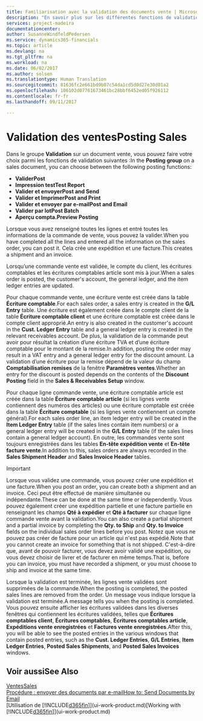 ```yaml
---
title: Familiarisation avec la validation des documents vente | Microsoft Docs
description: "En savoir plus sur les différentes fonctions de validation pour valider des documents vente."
services: project-madeira
documentationcenter: 
author: SusanneWindfeldPedersen
ms.service: dynamics365-financials
ms.topic: article
ms.devlang: na
ms.tgt_pltfrm: na
ms.workload: na
ms.date: 06/02/2017
ms.author: solsen
ms.translationtype: Human Translation
ms.sourcegitcommit: 81636fc2e661bd9b07c54da1cd5d0d27e30d01a2
ms.openlocfilehash: 106102d07761673461bc28bbf6452ed05f926112
ms.contentlocale: fr-fr
ms.lasthandoff: 09/11/2017

---
```

# <a name="posting-sales"></a><span data-ttu-id="ab7d6-103">Validation des ventes</span><span class="sxs-lookup"><span data-stu-id="ab7d6-103">Posting Sales</span></span>
<span data-ttu-id="ab7d6-104">Dans le groupe **Validation** sur un document vente, vous pouvez faire votre choix parmi les fonctions de validation suivantes :</span><span class="sxs-lookup"><span data-stu-id="ab7d6-104">In the **Posting group** on a sales document, you can choose between the following posting functions:</span></span>

* <span data-ttu-id="ab7d6-105">**Valider**</span><span class="sxs-lookup"><span data-stu-id="ab7d6-105">**Post**</span></span>
* <span data-ttu-id="ab7d6-106">**Impression test**</span><span class="sxs-lookup"><span data-stu-id="ab7d6-106">**Test Report**</span></span>
* <span data-ttu-id="ab7d6-107">**Valider et envoyer**</span><span class="sxs-lookup"><span data-stu-id="ab7d6-107">**Post and Send**</span></span>
* <span data-ttu-id="ab7d6-108">**Valider et Imprimer**</span><span class="sxs-lookup"><span data-stu-id="ab7d6-108">**Post and Print**</span></span>
* <span data-ttu-id="ab7d6-109">**Valider et envoyer par e-mail**</span><span class="sxs-lookup"><span data-stu-id="ab7d6-109">**Post and Email**</span></span>
* <span data-ttu-id="ab7d6-110">**Valider par lot**</span><span class="sxs-lookup"><span data-stu-id="ab7d6-110">**Post Batch**</span></span>
* <span data-ttu-id="ab7d6-111">**Aperçu compta.**</span><span class="sxs-lookup"><span data-stu-id="ab7d6-111">**Preview Posting**</span></span>

<span data-ttu-id="ab7d6-112">Lorsque vous avez renseigné toutes les lignes et entré toutes les informations de la commande de vente, vous pouvez la valider.</span><span class="sxs-lookup"><span data-stu-id="ab7d6-112">When you have completed all the lines and entered all the information on the sales order, you can post it.</span></span> <span data-ttu-id="ab7d6-113">Cela crée une expédition et une facture.</span><span class="sxs-lookup"><span data-stu-id="ab7d6-113">This creates a shipment and an invoice.</span></span>

<span data-ttu-id="ab7d6-114">Lorsqu’une commande vente est validée, le compte du client, les écritures comptables et les écritures comptables article sont mis à jour.</span><span class="sxs-lookup"><span data-stu-id="ab7d6-114">When a sales order is posted, the customer's account, the general ledger, and the item ledger entries are updated.</span></span>

<span data-ttu-id="ab7d6-115">Pour chaque commande vente, une écriture vente est créée dans la table **Écriture comptable**.</span><span class="sxs-lookup"><span data-stu-id="ab7d6-115">For each sales order, a sales entry is created in the **G/L Entry** table.</span></span> <span data-ttu-id="ab7d6-116">Une écriture est également créée dans le compte client de la table **Écriture comptable client** et une écriture comptable est créée dans le compte client approprié.</span><span class="sxs-lookup"><span data-stu-id="ab7d6-116">An entry is also created in the customer's account in the **Cust. Ledger Entry** table and a general ledger entry is created in the relevant receivables account.</span></span> <span data-ttu-id="ab7d6-117">De plus, la validation de la commande peut avoir pour résultat la création d’une écriture TVA et d’une écriture comptable pour le montant de la remise.</span><span class="sxs-lookup"><span data-stu-id="ab7d6-117">In addition, posting the order may result in a VAT entry and a general ledger entry for the discount amount.</span></span> <span data-ttu-id="ab7d6-118">La validation d’une écriture pour la remise dépend de la valeur du champ **Comptabilisation remises** de la fenêtre **Paramètres ventes**.</span><span class="sxs-lookup"><span data-stu-id="ab7d6-118">Whether an entry for the discount is posted depends on the contents of the **Discount Posting** field in the **Sales & Receivables Setup** window.</span></span>

<span data-ttu-id="ab7d6-119">Pour chaque ligne commande vente, une écriture comptable article est créée dans la table **Écriture comptable article** (si les lignes vente contiennent des numéros des articles) ou une écriture comptable est créée dans la table **Écriture comptable** (si les lignes vente contiennent un compte général).</span><span class="sxs-lookup"><span data-stu-id="ab7d6-119">For each sales order line, an item ledger entry will be created in the **Item Ledger Entry** table (if the sales lines contain item numbers) or a general ledger entry will be created in the **G/L Entry** table (if the sales lines contain a general ledger account).</span></span> <span data-ttu-id="ab7d6-120">En outre, les commandes vente sont toujours enregistrées dans les tables **En-tête expédition vente** et **En-tête facture vente**.</span><span class="sxs-lookup"><span data-stu-id="ab7d6-120">In addition to this, sales orders are always recorded in the **Sales Shipment Header** and **Sales Invoice Header** tables.</span></span>

> [!IMPORTANT]  
>   <span data-ttu-id="ab7d6-121">Lorsque vous validez une commande, vous pouvez créer une expédition et une facture.</span><span class="sxs-lookup"><span data-stu-id="ab7d6-121">When you post an order, you can create both a shipment and an invoice.</span></span> <span data-ttu-id="ab7d6-122">Ceci peut être effectué de manière simultanée ou indépendante.</span><span class="sxs-lookup"><span data-stu-id="ab7d6-122">These can be done at the same time or independently.</span></span> <span data-ttu-id="ab7d6-123">Vous pouvez également créer une expédition partielle et une facture partielle en renseignant les champs **Qté à expédier** et **Qté à facturer** sur chaque ligne commande vente avant la validation.</span><span class="sxs-lookup"><span data-stu-id="ab7d6-123">You can also create a partial shipment and a partial invoice by completing the **Qty. to Ship** and **Qty. to Invoice** fields on the individual sales order lines before you post.</span></span> <span data-ttu-id="ab7d6-124">Notez que vous ne pouvez pas créer de facture pour un article qui n'est pas expédié.</span><span class="sxs-lookup"><span data-stu-id="ab7d6-124">Note that you cannot create an invoice for something that is not shipped.</span></span> <span data-ttu-id="ab7d6-125">C'est-à-dire que, avant de pouvoir facturer, vous devez avoir validé une expédition, ou vous devez choisir de livrer et de facturer en même temps.</span><span class="sxs-lookup"><span data-stu-id="ab7d6-125">That is, before you can invoice, you must have recorded a shipment, or you must choose to ship and invoice at the same time.</span></span>

<span data-ttu-id="ab7d6-126">Lorsque la validation est terminée, les lignes vente validées sont supprimées de la commande.</span><span class="sxs-lookup"><span data-stu-id="ab7d6-126">When the posting is completed, the posted sales lines are removed from the order.</span></span> <span data-ttu-id="ab7d6-127">Un message vous indique lorsque la validation est terminée.</span><span class="sxs-lookup"><span data-stu-id="ab7d6-127">A message tells you when the posting is completed.</span></span> <span data-ttu-id="ab7d6-128">Vous pouvez ensuite afficher les écritures validées dans les diverses fenêtres qui contiennent les écritures validées, telles que **Écritures comptables client**, **Écritures comptables**, **Écritures comptables article**, **Expéditions vente enregistrées** et **Factures vente enregistrées**.</span><span class="sxs-lookup"><span data-stu-id="ab7d6-128">After this, you will be able to see the posted entries in the various windows that contain posted entries, such as the **Cust. Ledger Entries**, **G/L Entries**, **Item Ledger Entries**, **Posted Sales Shipments**, and **Posted Sales Invoices** windows.</span></span>

## <a name="see-also"></a><span data-ttu-id="ab7d6-129">Voir aussi</span><span class="sxs-lookup"><span data-stu-id="ab7d6-129">See Also</span></span>
[<span data-ttu-id="ab7d6-130">Ventes</span><span class="sxs-lookup"><span data-stu-id="ab7d6-130">Sales</span></span>](sales-manage-sales.md)  
[<span data-ttu-id="ab7d6-131">Procédure : envoyer des documents par e-mail</span><span class="sxs-lookup"><span data-stu-id="ab7d6-131">How to: Send Documents by Email</span></span>](ui-how-send-documents-email.md)  
<span data-ttu-id="ab7d6-132">[Utilisation de [!INCLUDE[d365fin](includes/d365fin_md.md)]](ui-work-product.md)</span><span class="sxs-lookup"><span data-stu-id="ab7d6-132">[Working with [!INCLUDE[d365fin](includes/d365fin_md.md)]](ui-work-product.md)</span></span>


